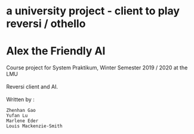 a university project - client to play reversi / othello
=======
# Alex the Friendly AI
Course project for System Praktikum, Winter Semester 2019 / 2020 at the LMU <br>
<br>
Reversi client and AI. <br>
<br>
Written by : 

    Zhenhan Gao
    Yufan Lu
    Marlene Eder
    Louis Mackenzie-Smith

